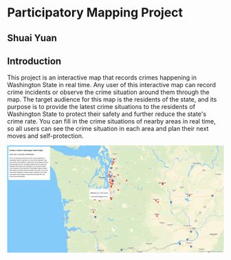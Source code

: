 # Participatory Mapping Project
## Shuai Yuan

## Introduction
This project is an interactive map that records crimes happening in Washington State in real time. Any user of this interactive map can record crime incidents or observe the crime situation around them through the map. The target audience for this map is the residents of the state, and its purpose is to provide the latest crime situations to the residents of Washington State to protect their safety and further reduce the state's crime rate. You can fill in the crime situations of nearby areas in real time, so all users can see the crime situation in each area and plan their next moves and self-protection.

![Map Image](https://github.com/marshal325/Participatory-GIS/blob/main/img/Map.png)